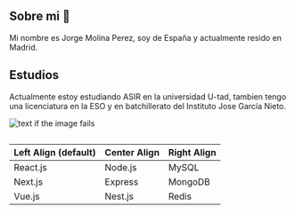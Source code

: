 ## Sobre mi 👋
Mi nombre es Jorge Molina Perez, soy de España y actualmente resido en Madrid.

## Estudios 

Actualmente estoy estudiando ASIR en la universidad U-tad, tambien tengo una licenciatura en la ESO y en batchillerato del Instituto Jose García Nieto.

![text if the image fails](https://d1yjjnpx0p53s8.cloudfront.net/styles/logo-thumbnail/s3/052015/cu_marcaprincipal_negativo_trz.png?itok=4Rvl4vVe)

## 

| Left Align (default) | Center Align | Right Align |
|---------------------|--------------|-------------|
| React.js            | Node.js      | MySQL       |
| Next.js             | Express      | MongoDB     |
| Vue.js              | Nest.js      | Redis       |

